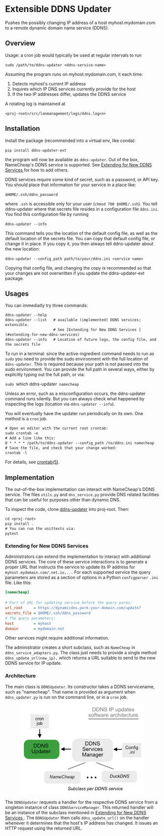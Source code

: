 # Extensible DDNS Updater

Pushes the possibly changing IP address of a host myhost.mydomain.com to a remote dynamic domain name service (DDNS).

## Overview
Usage: a cron job would typically be used at regular intervals to run

`sudo /path/to/ddns-updater <ddns-service-name>`

Assuming the program runs on myhost.mydomain.com, it each time:

1. Detects myhost's current IP address
2. Inquires which IP DNS services currently provide for the host
3. If the two IP addresses differ, updates the DDNS service

A rotating log is maintained at

`<proj-root>/src/lanmanagement/logs/ddns.log<n>`

## Installation

Install the package (recommended into a virtual env, like conda):

`pip install ddns-updater-ext`

the program will now be available as `ddns-updater`. Out of the box, NameCheap's DDNS service is supported. See [Extending for New DDNS Services ](#extending-for-new-ddns-services) for how to add others.

DDNS services require some kind of secret, such as a password, or API key. You should place that information for your service in a place like:

`$HOME/.ssh/ddns_password`

where `.ssh` is accessible only for your user (`chmod 700 $HOME/.ssh`). You tell ddns-updater where that secrets file resides in a configuration file `ddns.ini`. You find this configuration file by running

`ddns-updater --info`

This command tells you the location of the default config file, as well as the default location of the secrets file. You can copy that default config file, or change it in place. If you copy it, you then always tell ddns-updater about the new location:

`ddns-updater --config_path path/to/your/ddns.ini <service name>`

Copying that config file, and changing the copy is recommended so that your changes are not overwritten if you update the ddns-updater-ext package.

## Usages

You can immediatly try three commands:

```
ddns-updater --help
ddns-updater --list   # available (implemented) DDNS services; extensible.
                      # See [Extending for New DDNS Services ](#extending-for-new-ddns-services)
ddns-updater --info   # Location of future logs, the config file, and the secrets file
```

To run in a terminal: since the active-ingredient command needs to run as `sudo` you need to provide the sudo environment with the full location of `ddns-updater`. This is required because your path is not passed into the sudo environment. You can provide the full path in several ways, either by explicitly typing out the full path, or via:

`sudo `which ddns-updater` namecheap`

Unless an error, such as a misconfiguration occurs, the ddns-updater command runs silently. But you can always check what happened by inspecting the logs (location via `ddns-updater --info`).

You will eventually have the updater run periodically on its own. One method is a `cron` job.

```
# Open an editor with the current root crontab:
sudo crontab -e
# Add a line like this:
0 * * * * /path/to/ddns-updater --config_path /to/ddns.ini namecheap
# Save the file, and check that your change worked:
crontab -l
```
For details, see [crontab(5)](https://man7.org/linux/man-pages/man5/crontab.5.html).

## Implementation

The out-of-the-box implementation can interact with NameCheap's DDNS service. The files `utils.py` and `dns_service.py` provide DNS related facilities that can be useful for purposes other than dynamic DNS.

To inspect the code, clone [ddns-updater](https://github.com/paepcke/ddns-updater) into proj-root. Then:

```
cd <proj-root>
pip install .
# You can run the unittests via:
pytest
```

### Extending for New DDNS Services

Administrators can extend the implementation to interact with additional DDNS services. The core of these service interactions is to generate a proper URL that instructs the service to update its IP address for `myhost.mydomain.com/.net.io,...` For each supported service the query parameters are stored as a section of options in a Python `configparser` `.ini` file. Like this:

```ini
[namecheap]

# Part of URL for updating service before the query parms:
url_root     = https://dynamicdns.park-your-domain.com/update?
secrets_file = $HOME/.ssh/ddns_password
# The query parameters:
host         = myhost
domain       = mydomain.net
```

Other services might require additional information.

The administrator creates a short subclass, such as `NameCheap` in `ddns_service_adapters.py`. The class just needs to provide a single method `ddns_update_url(new_ip),` which returns a URL suitable to send to the new DDNS service for IP update.

### Architecture

The main class is `DDNSUpdater`. Its constructor takes a DDNS servicename, such as "namecheap". That name is provided as argument when `ddns_updater.py` is run on the command line, or in a `cron` job.

<div align="center">
  <img src="https://raw.githubusercontent.com/paepcke/ddns-updater/main/readme_architecture.png"
       alt="DDNS service update architecture"
       width="400px"
       >
</div>

The `DDNSUpdater` requests a handler for the respective DDNS service from a singleton instance of class `DDNSServiceManager`. This returned handler will be an instance of the subclass mentioned in [Extending for New DDNS Services ](#extending-for-new-ddns-services). The `DDNSUpdater` then calls `ddns_update_url()` on the handler whenever it determines that the host's IP address has changed. It issues an HTTP request using the returned URL.
